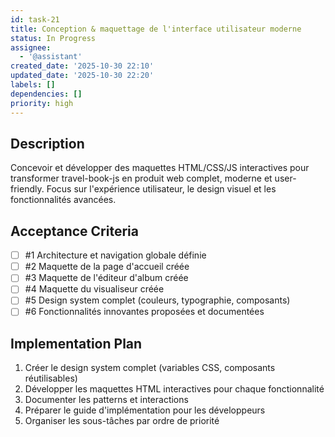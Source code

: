 ```yaml
---
id: task-21
title: Conception & maquettage de l'interface utilisateur moderne
status: In Progress
assignee:
  - '@assistant'
created_date: '2025-10-30 22:10'
updated_date: '2025-10-30 22:20'
labels: []
dependencies: []
priority: high
---
```


## Description

<!-- SECTION:DESCRIPTION:BEGIN -->
Concevoir et développer des maquettes HTML/CSS/JS interactives pour transformer travel-book-js en produit web complet, moderne et user-friendly. Focus sur l'expérience utilisateur, le design visuel et les fonctionnalités avancées.
<!-- SECTION:DESCRIPTION:END -->

## Acceptance Criteria
<!-- AC:BEGIN -->
- [ ] #1 Architecture et navigation globale définie
- [ ] #2 Maquette de la page d'accueil créée
- [ ] #3 Maquette de l'éditeur d'album créée
- [ ] #4 Maquette du visualiseur créée
- [ ] #5 Design system complet (couleurs, typographie, composants)
- [ ] #6 Fonctionnalités innovantes proposées et documentées
<!-- AC:END -->

## Implementation Plan

<!-- SECTION:PLAN:BEGIN -->
1. Créer le design system complet (variables CSS, composants réutilisables)
2. Développer les maquettes HTML interactives pour chaque fonctionnalité
3. Documenter les patterns et interactions
4. Préparer le guide d'implémentation pour les développeurs
5. Organiser les sous-tâches par ordre de priorité
<!-- SECTION:PLAN:END -->
